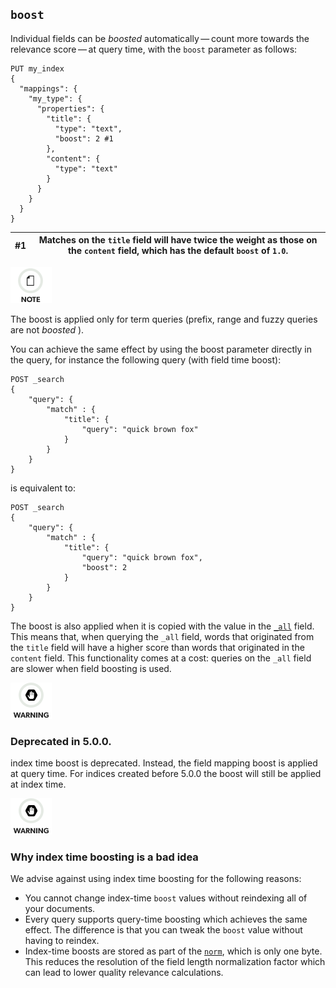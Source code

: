 ## `boost`

Individual fields can be _boosted_ automatically — count more towards the relevance score — at query time, with the `boost` parameter as follows:
    
    
    PUT my_index
    {
      "mappings": {
        "my_type": {
          "properties": {
            "title": {
              "type": "text",
              "boost": 2 #1
            },
            "content": {
              "type": "text"
            }
          }
        }
      }
    }

#1| Matches on the `title` field will have twice the weight as those on the `content` field, which has the default `boost` of `1.0`.     
---|---  
  
![Note](images/icons/note.png)

The boost is applied only for term queries (prefix, range and fuzzy queries are not _boosted_ ).

You can achieve the same effect by using the boost parameter directly in the query, for instance the following query (with field time boost):
    
    
    POST _search
    {
        "query": {
            "match" : {
                "title": {
                    "query": "quick brown fox"
                }
            }
        }
    }

is equivalent to:
    
    
    POST _search
    {
        "query": {
            "match" : {
                "title": {
                    "query": "quick brown fox",
                    "boost": 2
                }
            }
        }
    }

The boost is also applied when it is copied with the value in the [`_all`](mapping-all-field.html) field. This means that, when querying the `_all` field, words that originated from the `title` field will have a higher score than words that originated in the `content` field. This functionality comes at a cost: queries on the `_all` field are slower when field boosting is used.

![Warning](images/icons/warning.png)

### Deprecated in 5.0.0. 

index time boost is deprecated. Instead, the field mapping boost is applied at query time. For indices created before 5.0.0 the boost will still be applied at index time. 

![Warning](images/icons/warning.png)

### Why index time boosting is a bad idea

We advise against using index time boosting for the following reasons:

  * You cannot change index-time `boost` values without reindexing all of your documents. 
  * Every query supports query-time boosting which achieves the same effect. The difference is that you can tweak the `boost` value without having to reindex. 
  * Index-time boosts are stored as part of the [`norm`](norms.html), which is only one byte. This reduces the resolution of the field length normalization factor which can lead to lower quality relevance calculations. 



